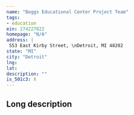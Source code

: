 ```yaml
---
name: "Boggs Educational Center Project Team"
tags:
- education
ein: 274227822
homepage: "N/A"
address: |
 553 East Kirby Street, \nDetroit, MI 48202
state: "MI"
city: "Detroit"
lng: 
lat: 
description: ""
is_501c3: X
---
```


## Long description


